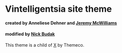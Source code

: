 # Vintelligentsia site theme
#### created by Anneliese Dehner and [Jeremy McWilliams](http://github.com/jeremymcwilliams)
#### modified by [Nick Budak](http://github.com/thatbudakguy)

This theme is a child of [X](http://theme.co/x/) by Themeco.
